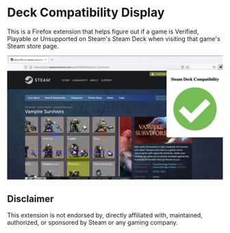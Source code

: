 # Deck Compatibility Display

This is a Firefox extension that helps figure out if a game is Verified, Playable or Unsupported on Steam's Steam Deck when visiting that game's Steam store page.

![Screenshot of Vampire Survivor's Steam store page and the extension's popup displaying a verified checkmark status](/docs/screenshot.png)

## Disclaimer

This extension is not endorsed by, directly affiliated with, maintained, authorized, or sponsored by Steam or any gaming company.
